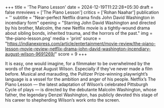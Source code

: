 +++
title = 'The Piano Lesson'
date = 2024-12-19T11:22:28+05:30
draft = false
mreviews = ['The Piano Lesson']
critics = ['Rohan Naahar']
publication = ''
subtitle = "Near-perfect Netflix drama finds John David Washington in incendiary form"
opening = "Starring John David Washington and directed by his brother, Malcolm, the new Netflix movie is a tightly-wound drama about sibling bonds, inherited trauma, and the horrors of the past."
img = 'the-piano-lesson.png'
media = 'print'
source = "https://indianexpress.com/article/entertainment/movie-review/the-piano-lesson-movie-review-netflix-drama-john-david-washington-incendiary-august-wilson-9691269/"
score = 9
+++

It is easy, one would imagine, for a filmmaker to be overwhelmed by the words of the great August Wilson. Especially if they’ve never made a film before. Musical and marauding, the Pulitzer Prize-winning playwright’s language is a vessel for the ambition and anger of his people. Netflix’s The Piano Lesson — the latest adaptation of Wilson’s celebrated Pittsburgh Cycle of plays — is directed by the debutante Malcolm Washington, whose father, the legendary Denzel Washington, has publicly devoted this stage of his career to shepherding Wilson’s work onto the screen.
